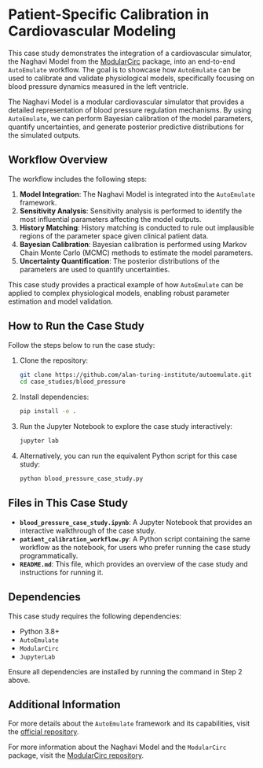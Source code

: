 # Patient-Specific Calibration in Cardiovascular Modeling

This case study demonstrates the integration of a cardiovascular simulator, the Naghavi Model from the [ModularCirc](https://github.com/alan-turing-institute/ModularCirc) package, into an end-to-end `AutoEmulate` workflow. The goal is to showcase how `AutoEmulate` can be used to calibrate and validate physiological models, specifically focusing on blood pressure dynamics measured in the left ventricle.

The Naghavi Model is a modular cardiovascular simulator that provides a detailed representation of blood pressure regulation mechanisms. By using `AutoEmulate`, we can perform Bayesian calibration of the model parameters, quantify uncertainties, and generate posterior predictive distributions for the simulated outputs.

## Workflow Overview

The workflow includes the following steps:
1. **Model Integration**: The Naghavi Model is integrated into the `AutoEmulate` framework.
2. **Sensitivity Analysis**: Sensitivity analysis is performed to identify the most influential parameters affecting the model outputs.
3. **History Matching**: History matching is conducted to rule out implausible regions of the parameter space given clinical patient data.
4. **Bayesian Calibration**: Bayesian calibration is performed using Markov Chain Monte Carlo (MCMC) methods to estimate the model parameters.
5. **Uncertainty Quantification**: The posterior distributions of the parameters are used to quantify uncertainties.

This case study provides a practical example of how `AutoEmulate` can be applied to complex physiological models, enabling robust parameter estimation and model validation.
## How to Run the Case Study

Follow the steps below to run the case study:

1. Clone the repository:

    ```bash
    git clone https://github.com/alan-turing-institute/autoemulate.git
    cd case_studies/blood_pressure
    ```

2. Install dependencies:

    ```bash
    pip install -e .
    ```

3. Run the Jupyter Notebook to explore the case study interactively:

    ```bash
    jupyter lab
    ```

4. Alternatively, you can run the equivalent Python script for this case study:

    ```bash
    python blood_pressure_case_study.py
    ```

## Files in This Case Study

- **`blood_pressure_case_study.ipynb`**: A Jupyter Notebook that provides an interactive walkthrough of the case study.
- **`patient_calibration_workflow.py`**: A Python script containing the same workflow as the notebook, for users who prefer running the case study programmatically.
- **`README.md`**: This file, which provides an overview of the case study and instructions for running it.

## Dependencies

This case study requires the following dependencies:
- Python 3.8+
- `AutoEmulate`
- `ModularCirc`
- `JupyterLab`

Ensure all dependencies are installed by running the command in Step 2 above.

## Additional Information

For more details about the `AutoEmulate` framework and its capabilities, visit the [official repository](https://github.com/alan-turing-institute/autoemulate).

For more information about the Naghavi Model and the `ModularCirc` package, visit the [ModularCirc repository](https://github.com/alan-turing-institute/ModularCirc).